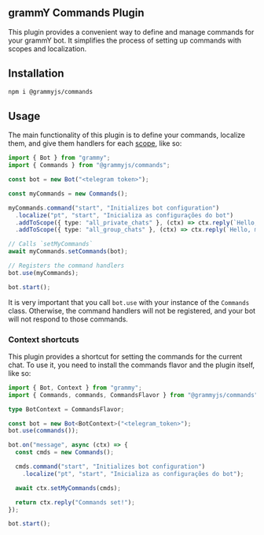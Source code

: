 ## grammY Commands Plugin

This plugin provides a convenient way to define and manage commands for your grammY bot. It simplifies the process of
setting up commands with scopes and localization.

## Installation

```sh
npm i @grammyjs/commands
```

## Usage

The main functionality of this plugin is to define your commands, localize them, and give them handlers for each
[scope](https://core.telegram.org/bots/api#botcommandscope), like so:

```typescript
import { Bot } from "grammy";
import { Commands } from "@grammyjs/commands";

const bot = new Bot("<telegram token>");

const myCommands = new Commands();

myCommands.command("start", "Initializes bot configuration")
  .localize("pt", "start", "Inicializa as configurações do bot")
  .addToScope({ type: "all_private_chats" }, (ctx) => ctx.reply(`Hello, ${ctx.chat.first_name}!`))
  .addToScope({ type: "all_group_chats" }, (ctx) => ctx.reply(`Hello, members of ${ctx.chat.title}!`));

// Calls `setMyCommands`
await myCommands.setCommands(bot);

// Registers the command handlers
bot.use(myCommands);

bot.start();
```

It is very important that you call `bot.use` with your instance of the `Commands` class. Otherwise, the command handlers
will not be registered, and your bot will not respond to those commands.

### Context shortcuts

This plugin provides a shortcut for setting the commands for the current chat. To use it, you need to install the
commands flavor and the plugin itself, like so:

```typescript
import { Bot, Context } from "grammy";
import { Commands, commands, CommandsFlavor } from "@grammyjs/commands";

type BotContext = CommandsFlavor;

const bot = new Bot<BotContext>("<telegram_token>");
bot.use(commands());

bot.on("message", async (ctx) => {
  const cmds = new Commands();

  cmds.command("start", "Initializes bot configuration")
    .localize("pt", "start", "Inicializa as configurações do bot");

  await ctx.setMyCommands(cmds);

  return ctx.reply("Commands set!");
});

bot.start();
```
